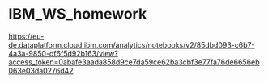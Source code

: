 # IBM_WS_homework

https://eu-de.dataplatform.cloud.ibm.com/analytics/notebooks/v2/85dbd093-c6b7-4a3a-9850-df6f5d92b163/view?access_token=0abafe3aada858d9ce7da59ce62ba3cbf3e77fa76de6656eb063e03da0276d42
